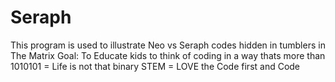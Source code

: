 # Seraph
This program is used to illustrate Neo vs Seraph codes hidden in tumblers in The Matrix 
Goal: To Educate kids to think of coding in a way thats more than 1010101 = Life is not that binary
STEM = LOVE the Code first and Code 
